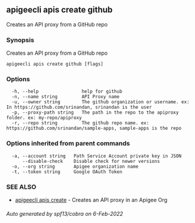 ## apigeecli apis create github

Creates an API proxy from a GitHub repo

### Synopsis

Creates an API proxy from a GitHub repo

```
apigeecli apis create github [flags]
```

### Options

```
  -h, --help                help for github
  -n, --name string         API Proxy name
  -u, --owner string        The github organization or username. ex: In https://github.com/srinandan, srinandan is the user
  -p, --proxy-path string   The path in the repo to the apiproxy folder. ex: my-repo/apiproxy
  -r, --repo string         The github repo name. ex: https://github.com/srinandan/sample-apps, sample-apps is the repo
```

### Options inherited from parent commands

```
  -a, --account string   Path Service Account private key in JSON
      --disable-check    Disable check for newer versions
  -o, --org string       Apigee organization name
  -t, --token string     Google OAuth Token
```

### SEE ALSO

* [apigeecli apis create](apigeecli_apis_create.md)	 - Creates an API proxy in an Apigee Org

###### Auto generated by spf13/cobra on 6-Feb-2022
